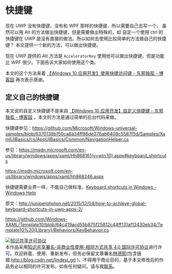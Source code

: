 
# 快捷键

现在 UWP 没有快捷键，没有和 WPF 那样的快捷键，所以需要自己去写一个。
虽然可以用 Alt 的方法做出快捷键，但是需要做出特殊的，如 自定一个使用 ctrl 的快捷键在 UWP 是没有直接的做法。所以如何去使用比较简单的方法做自己的快捷键？
本文提供一个新的方法，可以做出快捷键。

<!--more-->



<div id="toc"></div>
<!-- csdn -->
<!-- 不发布 -->

现在 UWP 提供的 Alt 方法是 `AcceleratorKey` 使用他可以做出快捷键，但是功能比 WPF 很少。下面告诉大家如何使用这个类。

本文的这个方法来着 [【Windows 10 应用开发】使用快捷访问键 - 东邪独孤 - 博客园](http://www.cnblogs.com/tcjiaan/p/7019369.html) 再次表示感谢。


## 定义自己的快捷键

本文说的自定义快捷键不是来自 [【Windows 10 应用开发】自定义快捷键 - 东邪独孤 - 博客园](http://www.cnblogs.com/tcjiaan/p/7047754.html) ，本文的方法是通过简单的后台代码来做。



快捷键参见：https://github.com/Microsoft/Windows-universal-samples/blob/6370138b150ca8a34ff86de376ab6408c5587f5d/Samples/XamlUIBasics/cs/AppUIBasics/Common/NavigationHelper.cs

参见：https://msdn.microsoft.com/en-us/library/windows/apps/xaml/Hh868161(v=win.10).aspx#keyboard_shortcuts

https://msdn.microsoft.com/en-us/library/windows/apps/xaml/hh868246.aspx

快捷键需要业界一样，不能自己做标准，[Keyboard shortcuts in Windows - Windows Help](https://support.microsoft.com/en-us/help/12445/windows-keyboard-shortcuts)

原文：http://juniperphoton.net/2015/12/04/how-to-achieve-global-keyboard-shortcuts-in-uwp-apps-2/

https://github.com/Windows-XAML/Template10/blob/64c419acd55b875f25812c44ff131af12430eb34/Template10%20(Library)/Behaviors/KeyBehavior.cs






<a rel="license" href="http://creativecommons.org/licenses/by-nc-sa/4.0/"><img alt="知识共享许可协议" style="border-width:0" src="https://licensebuttons.net/l/by-nc-sa/4.0/88x31.png" /></a><br />本作品采用<a rel="license" href="http://creativecommons.org/licenses/by-nc-sa/4.0/">知识共享署名-非商业性使用-相同方式共享 4.0 国际许可协议</a>进行许可。欢迎转载、使用、重新发布，但务必保留文章署名[林德熙](http://blog.csdn.net/lindexi_gd)(包含链接:http://blog.csdn.net/lindexi_gd )，不得用于商业目的，基于本文修改后的作品务必以相同的许可发布。如有任何疑问，请与我[联系](mailto:lindexi_gd@163.com)。